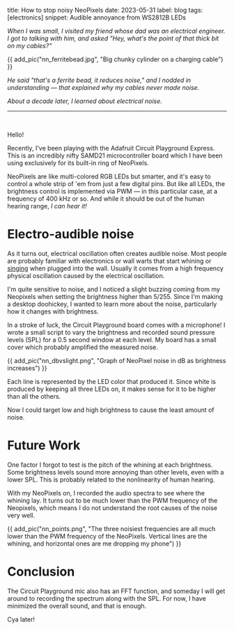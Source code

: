 title: How to stop noisy NeoPixels
date: 2023-05-31
label: blog
tags: [electronics]
snippet: Audible annoyance from WS2812B LEDs

_When I was small, I visited my friend whose dad was an electrical engineer. I got to talking with him, and asked "Hey, what's the point of that thick bit on my cables?"_

{{ add_pic("nn_ferritebead.jpg", "Big chunky cylinder on a charging cable") }}

_He said "that's a ferrite bead, it reduces noise," and I nodded in understanding — that explained why my cables never made noise._

_About a decade later, I learned about electrical noise._

<hr><br>

Hello!

Recently, I've been playing with the Adafruit Circuit Playground Express. This is an incredibly nifty SAMD21 microcontroller board which I have been using exclusively for its built-in ring of NeoPixels.

NeoPixels are like multi-colored RGB LEDs but smarter, and it's easy to control a whole strip of 'em from just a few digital pins. But like all LEDs, the brightness control is implemented via PWM — in this particular case, at a frequency of 400 kHz or so. And while it should be out of the human hearing range, _I can hear it!_

# Electro-audible noise
As it turns out, electrical oscillation often creates audible noise. Most people are probably familiar with electronics or wall warts that start whining or [singing](https://product.tdk.com/system/files/contents/faq/capacitors-0031/singing_capacitors_piezoelectric_effect.pdf) when plugged into the wall. Usually it comes from a high frequency physical oscillation caused by the electrical oscillation. 

I'm quite sensitive to noise, and I noticed a slight buzzing coming from my Neopixels when setting the brightness higher than 5/255. Since I'm making a desktop doohickey, I wanted to learn more about the noise, particularly how it changes with brightness. 

In a stroke of luck, the Circuit Playground board comes with a microphone! I wrote a small script to vary the brightness and recorded sound pressure levels (SPL) for a 0.5 second window at each level. My board has a small cover which probably amplified the measured noise. 


{{ add_pic("nn_dbvslight.png", "Graph of NeoPixel noise in dB as brightness increases") }}

Each line is represented by the LED color that produced it. Since white is produced by keeping all three LEDs on, it makes sense for it to be higher than all the others. 

Now I could target low and high brightness to cause the least amount of noise.


# Future Work
One factor I forgot to test is the pitch of the whining at each brightness. Some brightness levels sound more annoying than other levels, even with a lower SPL. This is probably related to the nonlinearity of human hearing. 

With my NeoPixels on, I recorded the audio spectra to see where the whining lay. It turns out to be much lower than the PWM frequency of the Neopixels, which means I do not understand the root causes of the noise very well. 

{{ add_pic("nn_points.png", "The three noisiest frequencies are all much lower than the PWM frequency of the NeoPixels. Vertical lines are the whining, and horizontal ones are me dropping my phone") }}

# Conclusion
The Circuit Playground mic also has an FFT function, and someday I will get around to recording the spectrum along with the SPL. For now, I have minimized the overall sound, and that is enough. 

Cya later!